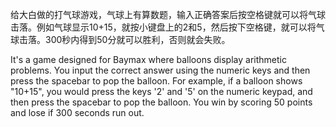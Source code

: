 给大白做的打气球游戏，气球上有算数题，输入正确答案后按空格键就可以将气球击落。例如气球显示10+15，就按小键盘上的2和5，然后按下空格键，就可以将气球击落。300秒内得到50分就可以胜利，否则就会失败。

It's a game designed for Baymax where balloons display arithmetic problems. You input the correct answer using the numeric keys and then press the spacebar to pop the balloon. For example, if a balloon shows "10+15", you would press the keys '2' and '5' on the numeric keypad, and then press the spacebar to pop the balloon. You win by scoring 50 points and lose if 300 seconds run out.
